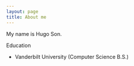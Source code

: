 ```yaml
---
layout: page
title: About me
---
```


My name is Hugo Son.

Education
- Vanderbilt University (Computer Science B.S.)

